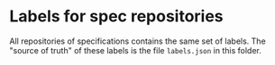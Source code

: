 # Labels for spec repositories

All repositories of specifications contains the same set of labels.
The "source of truth" of these labels is the file `labels.json` in this folder.

